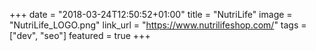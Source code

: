 +++
date = "2018-03-24T12:50:52+01:00"
title = "NutriLife"
image = "NutriLife_LOGO.png"
link_url = "https://www.nutrilifeshop.com/"
tags = ["dev", "seo"]
featured = true
+++
